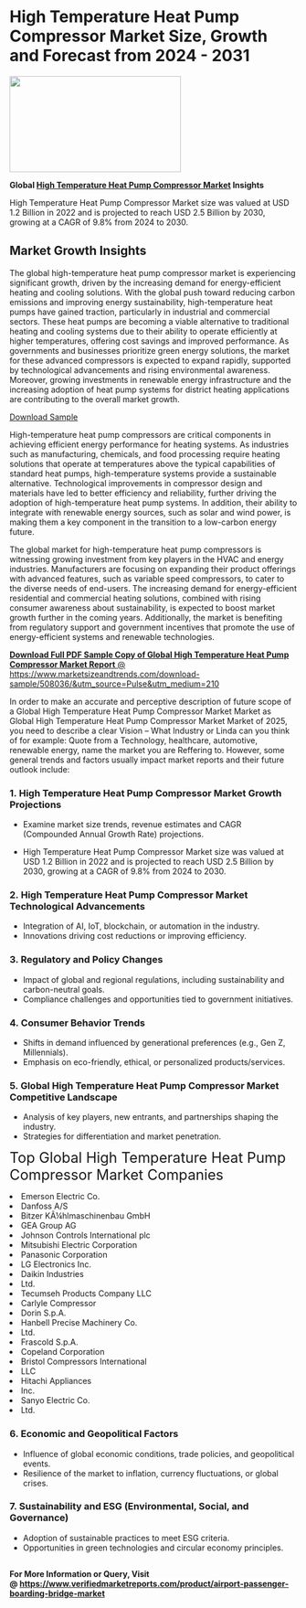 <H1>High Temperature Heat Pump Compressor Market Size, Growth and Forecast from 2024 - 2031</H1><img class="aligncenter size-medium wp-image-584254" src="https://thirdeyenews.in/wp-content/uploads/2024/09/Global-Market-Research-300x168.jpeg" alt="" width="300" height="168" /><p><strong>Global&nbsp;<a href="https://www.marketsizeandtrends.com/download-sample/508036/&amp;utm_source=Pulse&amp;utm_medium=210">High Temperature Heat Pump Compressor Market</a> Insights</strong></p><p>High Temperature Heat Pump Compressor Market size was valued at USD 1.2 Billion in 2022 and is projected to reach USD 2.5 Billion by 2030, growing at a CAGR of 9.8% from 2024 to 2030.</p><p><h2>Market Growth Insights</h2> <p>The global high-temperature heat pump compressor market is experiencing significant growth, driven by the increasing demand for energy-efficient heating and cooling solutions. With the global push toward reducing carbon emissions and improving energy sustainability, high-temperature heat pumps have gained traction, particularly in industrial and commercial sectors. These heat pumps are becoming a viable alternative to traditional heating and cooling systems due to their ability to operate efficiently at higher temperatures, offering cost savings and improved performance. As governments and businesses prioritize green energy solutions, the market for these advanced compressors is expected to expand rapidly, supported by technological advancements and rising environmental awareness. Moreover, growing investments in renewable energy infrastructure and the increasing adoption of heat pump systems for district heating applications are contributing to the overall market growth.</p> <p><a href="#">Download Sample</a></p> <p>High-temperature heat pump compressors are critical components in achieving efficient energy performance for heating systems. As industries such as manufacturing, chemicals, and food processing require heating solutions that operate at temperatures above the typical capabilities of standard heat pumps, high-temperature systems provide a sustainable alternative. Technological improvements in compressor design and materials have led to better efficiency and reliability, further driving the adoption of high-temperature heat pump systems. In addition, their ability to integrate with renewable energy sources, such as solar and wind power, is making them a key component in the transition to a low-carbon energy future.</p> <p>The global market for high-temperature heat pump compressors is witnessing growing investment from key players in the HVAC and energy industries. Manufacturers are focusing on expanding their product offerings with advanced features, such as variable speed compressors, to cater to the diverse needs of end-users. The increasing demand for energy-efficient residential and commercial heating solutions, combined with rising consumer awareness about sustainability, is expected to boost market growth further in the coming years. Additionally, the market is benefiting from regulatory support and government incentives that promote the use of energy-efficient systems and renewable technologies.</p> <p><a href="#"></p><p><span class=""><strong>Download Full PDF Sample Copy of Global High Temperature Heat Pump Compressor Market Report</strong> @ <a href="https://www.marketsizeandtrends.com/download-sample/508036/&amp;utm_source=Pulse&amp;utm_medium=210" target="_blank">https://www.marketsizeandtrends.com/download-sample/508036/&amp;utm_source=Pulse&amp;utm_medium=210</a></span></p><p>In order to make an accurate and perceptive description of future scope of a Global&nbsp;High Temperature Heat Pump Compressor Market Market as Global&nbsp;High Temperature Heat Pump Compressor Market Market of 2025, you need to describe a clear Vision &ndash; What Industry or Linda can you think of for example: Quote from a Technology, healthcare, automotive, renewable energy, name the market you are Reffering to. However, some general trends and factors usually impact market reports and their future outlook include:</p><h3>1.&nbsp;<strong>High Temperature Heat Pump Compressor Market Growth Projections</strong></h3><ul><li>Examine market size trends, revenue estimates and CAGR (Compounded Annual Growth Rate) projections.</li><li><p>High Temperature Heat Pump Compressor Market size was valued at USD 1.2 Billion in 2022 and is projected to reach USD 2.5 Billion by 2030, growing at a CAGR of 9.8% from 2024 to 2030.</p></li></ul><h3>2.&nbsp;<strong>High Temperature Heat Pump Compressor Market Technological Advancements</strong></h3><ul><li>Integration of AI, IoT, blockchain, or automation in the industry.</li><li>Innovations driving cost reductions or improving efficiency.</li></ul><h3>3.&nbsp;<strong>Regulatory and Policy Changes</strong></h3><ul><li>Impact of global and regional regulations, including sustainability and carbon-neutral goals.</li><li>Compliance challenges and opportunities tied to government initiatives.</li></ul><h3>4.&nbsp;<strong>Consumer Behavior Trends</strong></h3><ul><li>Shifts in demand influenced by generational preferences (e.g., Gen Z, Millennials).</li><li>Emphasis on eco-friendly, ethical, or personalized products/services.</li></ul><h3>5.&nbsp;<strong>Global High Temperature Heat Pump Compressor Market Competitive Landscape</strong></h3><ul><li>Analysis of key players, new entrants, and partnerships shaping the industry.</li><li>Strategies for differentiation and market penetration.</li></ul><p data-pm-slice="1 1 []"><span style="color: inherit; font-family: inherit; font-size: 25px;">Top Global High Temperature Heat Pump Compressor Market Companies</span></p><div class="" data-test-id=""><p><li>Emerson Electric Co.</li><li> Danfoss A/S</li><li> Bitzer KÃ¼hlmaschinenbau GmbH</li><li> GEA Group AG</li><li> Johnson Controls International plc</li><li> Mitsubishi Electric Corporation</li><li> Panasonic Corporation</li><li> LG Electronics Inc.</li><li> Daikin Industries</li><li> Ltd.</li><li> Tecumseh Products Company LLC</li><li> Carlyle Compressor</li><li> Dorin S.p.A.</li><li> Hanbell Precise Machinery Co.</li><li> Ltd.</li><li> Frascold S.p.A.</li><li> Copeland Corporation</li><li> Bristol Compressors International</li><li> LLC</li><li> Hitachi Appliances</li><li> Inc.</li><li> Sanyo Electric Co.</li><li> Ltd.</li></p></div><h3>6.&nbsp;<strong>Economic and Geopolitical Factors</strong></h3><ul><li>Influence of global economic conditions, trade policies, and geopolitical events.</li><li>Resilience of the market to inflation, currency fluctuations, or global crises.</li></ul><h3>7.&nbsp;<strong>Sustainability and ESG (Environmental, Social, and Governance)</strong></h3><ul><li>Adoption of sustainable practices to meet ESG criteria.</li><li>Opportunities in green technologies and circular economy principles.</li></ul><h2><strong style="font-size: 14px;">For More Information or Query, Visit @&nbsp;</strong><a style="background-color: #ffffff; font-size: 14px;" href="https://www.marketsizeandtrends.com/report/high-temperature-heat-pump-compressor-market/" target="_blank">https://www.verifiedmarketreports.com/product/airport-passenger-boarding-bridge-market</a></h2>
